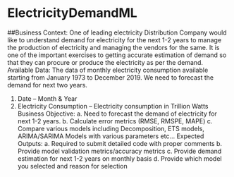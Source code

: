 # ElectricityDemandML

##Business Context:
One of leading electricity Distribution Company would like to understand demand for electricity for
the next 1-2 years to manage the production of electricity and managing the vendors for the same. It
is one of the important exercises to getting accurate estimation of demand so that they can procure
or produce the electricity as per the demand.
Available Data:
The data of monthly electricity consumption available starting from January 1973 to December 2019.
We need to forecast the demand for next two years.
1. Date – Month & Year
2. Electricity Consumption – Electricity consumption in Trillion Watts
Business Objective:
a. Need to forecast the demand of electricity for next 1-2 years.
b. Calculate error metrics (RMSE, RMSPE, MAPE)
c. Compare various models including Decomposition, ETS models, ARIMA/SARIMA Models with
various parameters etc…
Expected Outputs:
a. Required to submit detailed code with proper comments
b. Provide model validation metrics/accuracy metrics
c. Provide demand estimation for next 1-2 years on monthly basis
d. Provide which model you selected and reason for selection
